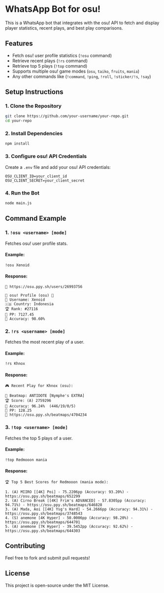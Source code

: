 # WhatsApp Bot for osu!

This is a WhatsApp bot that integrates with the osu! API to fetch and display player statistics, recent plays, and best play comparisons.

## Features
- Fetch osu! user profile statistics (`!osu` command)
- Retrieve recent plays (`!rs` command)
- Retrieve top 5 plays (`!top` command)
- Supports multiple osu! game modes (`osu`, `taiko`, `fruits`, `mania`)
- Any other commands like (`!command`, `!ping`, `!roll`, `!sticker/!s`, `!say`)

## Setup Instructions

### 1. Clone the Repository
```bash
git clone https://github.com/your-username/your-repo.git
cd your-repo
```

### 2. Install Dependencies
```bash
npm install 
```

### 3. Configure osu! API Credentials
Create a `.env` file and add your osu! API credentials:
```env
OSU_CLIENT_ID=your_client_id
OSU_CLIENT_SECRET=your_client_secret
```

### 4. Run the Bot
```bash
node main.js
```

## Command Example

### 1. `!osu <username> [mode]`
Fetches osu! user profile stats.
#### Example:
```bash
!osu Xenoid
```
#### Response:
```
🔗 https://osu.ppy.sh/users/26993756

🎵 osu! Profile (osu) 🎵
👤 Username: Xenoid
🇮🇩 Country: Indonesia
🏆 Rank: #27116
💯 PP: 7127.45
🎯 Accuracy: 98.60%
```

### 2. `!rs <username> [mode]`
Fetches the most recent play of a user.
#### Example:
```bash
!rs Khnox
```
#### Response:
```
🎮 Recent Play for Khnox (osu):

🎵 Beatmap: ANTIDOTE [Nymphe's EXTRA]
🏆 Score: (A) 2759296
🎯 Accuracy: 96.24%  (446/19/0/5)
💯 PP: 128.25
🔗 https://osu.ppy.sh/beatmaps/4704234
```

### 3. `!top <username> [mode]`
Fetches the top 5 plays of a user.
#### Example:
```bash
!top Redmooon mania
```
#### Response:
```
🏆 Top 5 Best Scores for Redmooon (mania mode):

1. (A) MIIRO [[4K] Poi] - 75.2206pp (Accuracy: 93.20%) - https://osu.ppy.sh/beatmaps/652299
2. (A) Cirno Break [[4K] Frim's ADVANCED] - 57.8305pp (Accuracy: 94.71%) - https://osu.ppy.sh/beatmaps/646828
3. (A) Mada, Aoi [[4K] Ysg's Hard] - 54.2666pp (Accuracy: 94.31%) - https://osu.ppy.sh/beatmaps/3748543
4. (S) anemone [4K Hyper] - 50.0006pp (Accuracy: 98.20%) - https://osu.ppy.sh/beatmaps/644701
5. (A) anemone [7K Hyper] - 39.5452pp (Accuracy: 92.62%) - https://osu.ppy.sh/beatmaps/644303
```

## Contributing
Feel free to fork and submit pull requests!

## License
This project is open-source under the MIT License.


